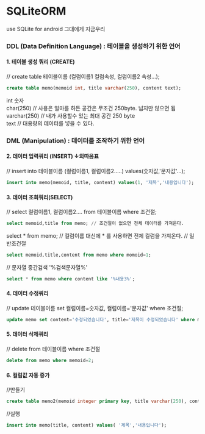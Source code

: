 # SQLiteORM
use SQLite for android
그대에게
지금우리

### DDL (Data Definition Language)   : 테이블을 생성하기 위한 언어
#### 1. 테이블 생성 쿼리 (CREATE) 
// create table 테이블이름 (컬럼이름1 컬럼속성, 컬럼이름2 속성...);
```SQL
create table memo(memoid int, title varchar(250), content text);
```
int 숫자  
char(250)   // 사용은 얼마를 하든 공간은 무조건 250byte. 넘지만 않으면 됨
varchar(250) // 내가 사용할수 있는 최대 공간 250 byte  
text // 대용량의 데이터를 넣을 수 있다.

### DML (Manipulation) : 데이터를 조작하기 위한 언어
#### 2. 데이터 입력쿼리 (INSERT)                                         ↓외따옴표
// insert into 테이블이름 (컬럼이름1, 컬럼이름2.....) values(숫자값,'문자값'...);
```SQL
insert into memo(memoid, title, content) values(1, '제목','내용입니다');
```
#### 3. 데이터 조회쿼리(SELECT)
// select 컬럼이름1, 컬럼이름2.... from 테이블이름 where 조건절;
```SQL
select memoid,title from memo; // 조건절이 없으면 전체 데이터를 가져온다.
```
select * from memo; // 컬럼이름 대신에 * 를 사용하면 전체 컬럼을 가져온다.
// 일반조건절
```SQL
select memoid,title,content from memo where momoid=1;
```
// 문자열 중간검색    '%검색문자열%'
```SQL
select * from memo where content like '%내용3%';
```
#### 4. 데이터 수정쿼리
// update 테이블이름 set 컬럼이름=숫자값, 컬럼이름='문자값' where 조건절;
```SQL
update memo set content='수정되었습니다', title='제목이 수정되었습니다' where memoid=1;
```
#### 5. 데이터 삭제쿼리
// delete from 테이블이름 where 조건절
```SQL
delete from memo where memoid=2;
```

#### 6. 컬럼값 자동 증가 
//만들기
```SQL
create table memo2(memoid integer primary key, title varchar(250), content text);
```
//실행
```SQL
insert into memo(title, content) values( '제목','내용입니다');
```